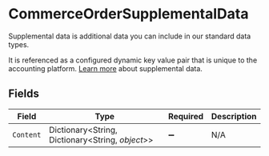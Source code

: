 # CommerceOrderSupplementalData

Supplemental data is additional data you can include in our standard data types. 

It is referenced as a configured dynamic key value pair that is unique to the accounting platform. [Learn more](https://docs.codat.io/using-the-api/supplemental-data/overview) about supplemental data.


## Fields

| Field                                            | Type                                             | Required                                         | Description                                      |
| ------------------------------------------------ | ------------------------------------------------ | ------------------------------------------------ | ------------------------------------------------ |
| `Content`                                        | Dictionary<String, Dictionary<String, *object*>> | :heavy_minus_sign:                               | N/A                                              |